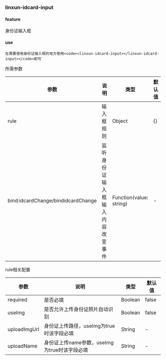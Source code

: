 ### linxun-idcard-input 

#### feature

身份证输入框

#### use
```
在需要使用身份证输入框的地方使用<code><linxun-idcard-input></linxun-idcard-input></code>即可
```

所需参数

| 参数 | 说明 | 类型 | 默认值 |
| ------ | ------ | ------ | ------ |
| rule | 输入框规则 | Object | {} |
| bind:idcardChange/bindidcardChange | 监听身份证输入框输入内容改变事件 | Function(value: string) | - |

rule相关配置

| 参数 | 说明 | 类型 | 默认值 |
| ------ | ------ | ------ | ------ |
| required | 是否必填 | Boolean | false |
| useImg | 是否允许上传身份证照片自动识别 | Boolean | false |
| uploadImgUrl | 身份证上传路径，useImg为true时该字段必填 | String | - |
| uploadName | 身份证上传name参数，useImg为true时该字段必填 | String | - |